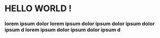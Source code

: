 # HELLO WORLD !

### lorem ipsum dolor lorem ipsum dolor ipsum dolor ipsum dolor ipsum d lorem ipsum dolor ipsum dolor ipsum d
